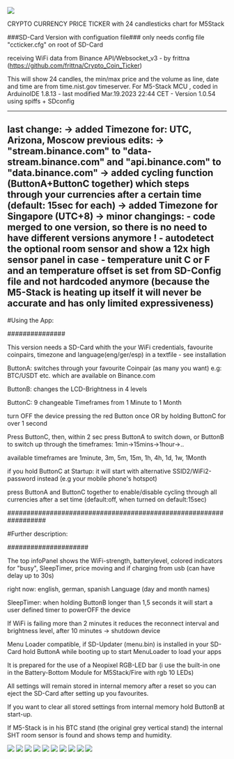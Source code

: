 ![](preview/IMG_M.jpg)


CRYPTO CURRENCY PRICE TICKER with 24 candlesticks chart for M5Stack

###SD-Card Version with configuation file###
only needs config file "ccticker.cfg" on root of SD-Card

receiving WiFi data from Binance API/Websocket_v3 - by frittna (https://github.com/frittna/Crypto_Coin_Ticker)

This will show 24 candles, the min/max price and the volume as line, date and time are from time.nist.gov timeserver.
For M5-Stack MCU , coded in ArduinoIDE 1.8.13 - last modified Mar.19.2023 22:44 CET - Version 1.0.54 using spiffs + SDconfig

----------------------------------------------------------------------------------------------------------------------------
 
last change:          -> added Timezone for: UTC, Arizona, Moscow
previous edits:   -> "stream.binance.com" to "data-stream.binance.com" and "api.binance.com" to "data.binance.com"
	             -> added cycling function (ButtonA+ButtonC together) which steps through your currencies after a certain time (default: 15sec for each)
	             -> added Timezone for Singapore (UTC+8)
	             -> minor changings: - code merged to one version, so there is no need to have different versions anymore !
	                                      - autodetect the optional room sensor and show a 12x high sensor panel in case
                     		                 - temperature unit C or F and an temperature offset is set from SD-Config file and not hardcoded anymore
                                        		(because the M5-Stack is heating up itself it will never be accurate and has only limited expressiveness)
----------------------------------------------------------------------------------------------------------------------------


#Using the App:

###############

This version needs a SD-Card whith the your WiFi credentials, favourite coinpairs, timezone and language(eng/ger/esp) in a textfile - see installation

ButtonA: switches through your favourite Coinpair (as many you want) e.g: BTC/USDT etc. which are available on Binance.com

ButtonB: changes the LCD-Brightness in 4 levels

ButtonC: 9 changeable Timeframes from 1 Minute to 1 Month

turn OFF the device pressing the red Button once OR by holding ButtonC for over 1 second

Press ButtonC, then, within 2 sec press ButtonA to switch down, or ButtonB to switch up through the timeframes: 1min->15mins->1hour->..

available timeframes are 1minute, 3m, 5m, 15m, 1h, 4h, 1d, 1w, 1Month

if you hold ButtonC at Startup: it will start with alternative SSID2/WiFi2-password instead (e.g your mobile phone's hotspot)

press ButtonA and ButtonC together to enable/disable cycling through all currencies after a set time (default:off, when turned on default:15sec)



##################################################################

#Further description:

#####################


The top infoPanel shows the WiFi-strength, batterylevel, colored indicators for "busy", SleepTimer, price moving and if charging from usb (can have delay up to 30s)

right now: english, german, spanish Language (day and month names)

SleepTimer: when holding ButtonB longer than 1,5 seconds it will start a user defined timer to powerOFF the device

If WiFi is failing more than 2 minutes it reduces the reconnect interval and brightness level, after 10 minutes -> shutdown device

Menu Loader compatible, if SD-Updater (menu.bin) is installed in your SD-Card hold ButtonA while booting up to start MenuLoader to load your apps

It is prepared for the use of a Neopixel RGB-LED bar (i use the built-in one in the Battery-Bottom Module for M5Stack/Fire with rgb 10 LEDs)

All settings will remain stored in internal memory after a reset so you can eject the SD-Card after setting up you favourites.

If you want to clear all stored settings from internal memory hold ButtonB at start-up.

If M5-Stack is in his BTC stand (the original grey vertical stand) the internal SHT room sensor is found and shows temp and humidity.

![](preview/IMG_0.jpg)
![](preview/IMG_2.jpg)
![](preview/IMG_3.jpg)
![](preview/IMG_4.jpg)
![](preview/IMG_5.jpg)
![](preview/IMG_6.jpg)
![](preview/IMG_7.jpg)
![](preview/IMG_81.jpg)
![](preview/IMG_8.jpg)
![](preview/Sensor.jpg)
